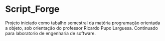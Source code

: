 # Script_Forge
Projeto iniciado como tabalho semestral da matéria programação orientada a objeto, sob orientação do professor Ricardo Pupo Larguesa.
Continuado para laboratorio de engenharia de software.
